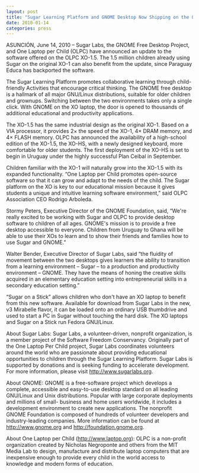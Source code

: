 ```yaml
---
layout: post
title: "Sugar Learning Platform and GNOME Desktop Now Shipping on the One Laptop per Child XO-1.5; Will Run On New XO-HS"
date: 2010-01-14
categories: press
---
```



ASUNCIÓN, June 14, 2010 – Sugar Labs, the GNOME Free Desktop Project, and One
Laptop per Child (OLPC) have announced an update to the software offered on
the OLPC XO-1.5. The 1.5 million children already using Sugar on the original
XO-1 can also benefit from the update, since Paraguay Educa has backported the
software.

The Sugar Learning Platform promotes collaborative learning through child-
friendly Activities that encourage critical thinking. The GNOME free desktop
is a hallmark of all major GNU/Linux distributions, suitable for older
children and grownups. Switching between the two environments takes only a
single click. With GNOME on the XO laptop, the door is opened to thousands of
additional educational and productivity applications.

The XO-1.5 has the same industrial design as the original XO-1. Based on a VIA
processor, it provides 2× the speed of the XO-1, 4× DRAM memory, and 4× FLASH
memory. OLPC has announced the availability of a high-school edition of the
XO-1.5, the XO-HS, with a newly designed keyboard, more comfortable for older
students. The first deployment of the XO-HS is set to begin in Uruguay under
the highly successful Plan Ceibal in September.

Children familiar with the XO-1 will naturally grow into the XO-1.5 with its
expanded functionality. “One Laptop per Child promotes open-source software so
that it can grow and adapt to the needs of the child. The Sugar platform on
the XO is key to our educational mission because it gives students a unique
and intuitive learning software environment,” said OLPC Association CEO
Rodrigo Arboleda.

Stormy Peters, Executive Director of the GNOME Foundation, said, “We're really
excited to be working with Sugar and OLPC to provide desktop software to
children of all ages. GNOME's mission is to provide a free desktop accessible
to everyone. Children from Uruguay to Ghana will be able to use their XOs to
learn and to show their friends and families how to use Sugar and GNOME.”

Walter Bender, Executive Director of Sugar Labs, said “the fluidity of
movement between the two desktops gives learners the ability to transition
from a learning environment – Sugar – to a production and productivity
environment – GNOME. They have the means of honing the creative skills
acquired in an elementary education setting into entrepreneurial skills in a
secondary education setting.”

“Sugar on a Stick” allows children who don't have an XO laptop to benefit from
this new software. Available for download from Sugar Labs in the new, v3
Mirabelle flavor, it can be loaded onto an ordinary USB thumbdrive and used to
start a PC in Sugar without touching the hard disk. The XO laptops and Sugar
on a Stick run Fedora GNU/Linux.

About Sugar Labs: Sugar Labs, a volunteer-driven, nonprofit organization, is a
member project of the Software Freedom Conservancy. Originally part of the One
Laptop Per Child project, Sugar Labs coordinates volunteers around the world
who are passionate about providing educational opportunities to children
through the Sugar Learning Platform. Sugar Labs is supported by donations and
is seeking funding to accelerate development. For more information, please
visit <http://www.sugarlabs.org>.

About GNOME: GNOME is a free-software project which develops a complete,
accessible and easy-to-use desktop standard on all leading GNU/Linux and Unix
distributions. Popular with large corporate deployments and millions of small-
business and home users worldwide, it includes a development environment to
create new applications. The nonprofit GNOME Foundation is composed of
hundreds of volunteer developers and industry-leading companies. More
information can be found at <http://www.gnome.org> and
<http://foundation.gnome.org>.

About One Laptop per Child (<http://www.laptop.org>): OLPC is a non-profit
organization created by Nicholas Negroponte and others from the MIT Media Lab
to design, manufacture and distribute laptop computers that are inexpensive
enough to provide every child in the world access to knowledge and modern
forms of education.

